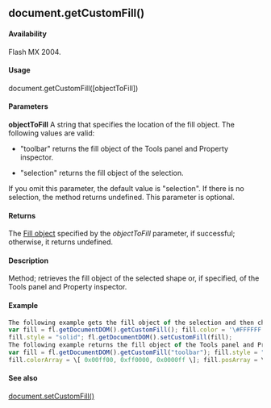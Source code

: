 ## document.getCustomFill()

#### Availability

Flash MX 2004.

#### Usage

document.getCustomFill(\[objectToFill\])

#### Parameters

**objectToFill** A string that specifies the location of the fill object. The following values are valid:

-   "toolbar" returns the fill object of the Tools panel and Property inspector.

-   "selection" returns the fill object of the selection.

If you omit this parameter, the default value is "selection". If there is no selection, the method returns
undefined. This parameter is optional.

#### Returns

The [Fill object](#!wielmic/developers-animatesdk-docs/test/Fill_object/fill_summary.md) specified by the *objectToFill* parameter, if successful; otherwise, it returns undefined.

#### Description

Method; retrieves the fill object of the selected shape or, if specified, of the Tools panel and Property inspector.

#### Example

```javascript
The following example gets the fill object of the selection and then changes the selection’s color to white:
var fill = fl.getDocumentDOM().getCustomFill(); fill.color = '\#FFFFFF';
fill.style = "solid"; fl.getDocumentDOM().setCustomFill(fill);
The following example returns the fill object of the Tools panel and Property inspector and then changes the color swatch to a linear gradient:
var fill = fl.getDocumentDOM().getCustomFill("toolbar"); fill.style = "linearGradient";
fill.colorArray = \[ 0x00ff00, 0xff0000, 0x0000ff \]; fill.posArray = \[0, 100, 200\]; fl.getDocumentDOM().setCustomFill( fill );

```
#### See also

[document.setCustomFill()](#!wielmic/developers-animatesdk-docs/test/Document_object/docum470.md)

